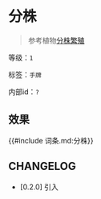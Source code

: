 # 分株

> 参考植物[分株繁殖](https://baike.baidu.com/item/%E5%88%86%E6%A0%AA%E7%B9%81%E6%AE%96/2032853)

等级：`1`

标签：`手牌`

内部id：`?`

## 效果

{{#include 词条.md:分株}}

## CHANGELOG

- [0.2.0] 引入
